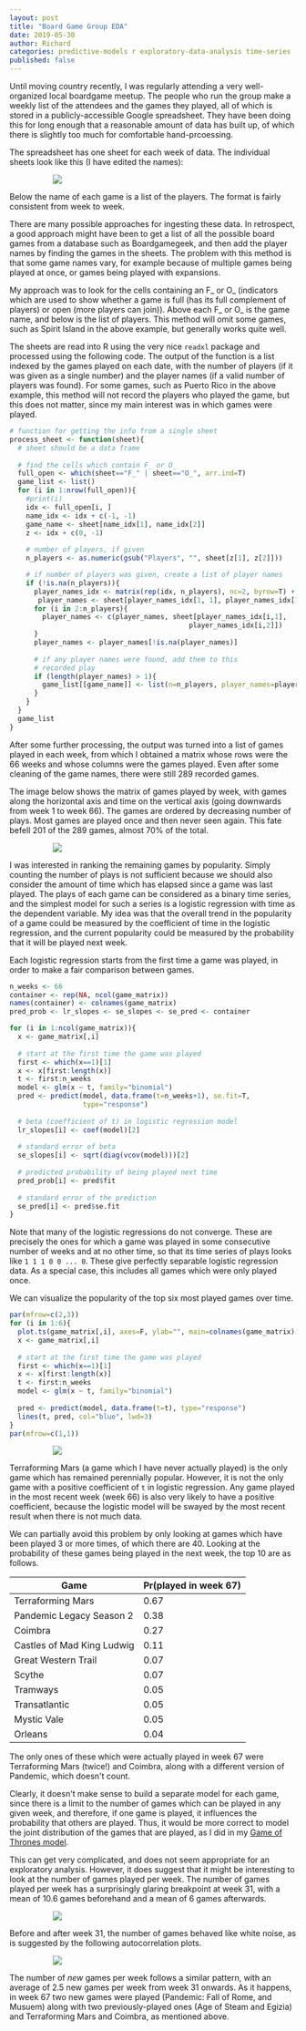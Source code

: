 ```yaml
---
layout: post
title: "Board Game Group EDA"
date: 2019-05-30
author: Richard
categories: predictive-models r exploratory-data-analysis time-series
published: false
---
```

Until moving country recently, I was regularly attending a very well-organized local boardgame meetup. The people who run the group make a weekly list of the attendees and the games they played, all of which is stored in a publicly-accessible Google spreadsheet. They have been doing this for long enough that a reasonable amount of data has built up, of which there is slightly too much for comfortable hand-prcoessing.

The spreadsheet has one sheet for each week of data. The individual sheets look like this (I have edited the names):

<div style="width:70%; margin:0 auto;">
 <img src="/blog/images/2019-05/schedule_jan_9.png" />
</div>

Below the name of each game is a list of the players. The format is fairly consistent from week to week.

There are many possible approaches for ingesting these data. In retrospect, a good approach might have been to get a list of all the possible board games from a database such as Boardgamegeek, and then add the player names by finding the games in the sheets. The problem with this method is that some game names vary, for example because of multiple games being played at once, or games being played with expansions.

My approach was to look for the cells containing an F_ or O_ (indicators which are used to show whether a game is full (has its full complement of players) or open (more players can join)). Above each F_ or O_ is the game name, and below is the list of players. This method will omit some games, such as Spirit Island in the above example, but generally works quite well.

The sheets are read into R using the very nice `readxl` package and processed using the following code. The output of the function is a list indexed by the games played on each date, with the number of players (if it was given as a single number) and the player names (if a valid number of players was found). For some games, such as Puerto Rico in the above example, this method will not record the players who played the game, but this does not matter, since my main interest was in which games were played.

```r
# function for getting the info from a single sheet
process_sheet <- function(sheet){
  # sheet should be a data frame
  
  # find the cells which contain F_ or O_
  full_open <- which(sheet=="F_" | sheet=="O_", arr.ind=T)
  game_list <- list()
  for (i in 1:nrow(full_open)){
    #print(i)
    idx <- full_open[i, ]
    name_idx <- idx + c(-1, -1)
    game_name <- sheet[name_idx[1], name_idx[2]]
    z <- idx + c(0, -1)
    
    # number of players, if given
    n_players <- as.numeric(gsub("Players", "", sheet[z[1], z[2]]))

    # if number of players was given, create a list of player names
    if (!is.na(n_players)){
      player_names_idx <- matrix(rep(idx, n_players), nc=2, byrow=T) + cbind(1:n_players, -1)
       player_names <- sheet[player_names_idx[1, 1], player_names_idx[1,2]]
      for (i in 2:n_players){
        player_names <- c(player_names, sheet[player_names_idx[i,1],
                                            player_names_idx[i,2]])
      }
      player_names <- player_names[!is.na(player_names)]
      
      # if any player names were found, add them to this 
      # recorded play
      if (length(player_names) > 1){
        game_list[[game_name]] <- list(n=n_players, player_names=player_names)
      }
    }
  }
  game_list
}
```

After some further processing, the output was turned into a list of games played in each week, from which I obtained a matrix whose rows were the 66 weeks and whose columns were the games played. Even after some cleaning of the game names, there were still 289 recorded games.

The image below shows the matrix of games played by week, with games along the horizontal axis and time on the vertical axis (going downwards from week 1 to week 66). The games are ordered by decreasing number of plays. Most games are played once and then never seen again. This fate befell 201 of the 289 games, almost 70\% of the total.

<div style="width:70%; margin:0 auto;">
 <img src="/blog/images/2019-05/game_matrix.png" />
</div>

I was interested in ranking the remaining games by popularity. Simply counting the number of plays is not sufficient because we should also consider the amount of time which has elapsed since a game was last played. The plays of each game can be considered as a binary time series, and the simplest model for such a series is a logistic regression with time as the dependent variable. My idea was that the overall trend in the popularity of a game could be measured by the coefficient of time in the logistic regression, and the current popularity could be measured by the probability that it will be played next week.

Each logistic regression starts from the first time a game was played, in order to make a fair comparison between games.

```r
n_weeks <- 66
container <- rep(NA, ncol(game_matrix))
names(container) <- colnames(game_matrix)
pred_prob <- lr_slopes <- se_slopes <- se_pred <- container

for (i in 1:ncol(game_matrix)){
  x <- game_matrix[,i]
  
  # start at the first time the game was played
  first <- which(x==1)[1]
  x <- x[first:length(x)]
  t <- first:n_weeks
  model <- glm(x ~ t, family="binomial")
  pred <- predict(model, data.frame(t=n_weeks+1), se.fit=T,
                  type="response")
  
  # beta (coefficient of t) in logistic regression model
  lr_slopes[i] <- coef(model)[2]
  
  # standard error of beta
  se_slopes[i] <- sqrt(diag(vcov(model)))[2]
  
  # predicted probability of being played next time
  pred_prob[i] <- pred$fit
  
  # standard error of the prediction
  se_pred[i] <- pred$se.fit
}
```

Note that many of the logistic regressions do not converge. These are precisely the ones for which a game was played in some consecutive number of weeks and at no other time, so that its time series of plays looks like `1 1 1 0 0 ... 0`. These give perfectly separable logistic regression data. As a special case, this includes all games which were only played once.

We can visualize the popularity of the top six most played games over time.

```r
par(mfrow=c(2,3))
for (i in 1:6){
  plot.ts(game_matrix[,i], axes=F, ylab="", main=colnames(game_matrix)[i])
  x <- game_matrix[,i]
  
  # start at the first time the game was played
  first <- which(x==1)[1]
  x <- x[first:length(x)]
  t <- first:n_weeks
  model <- glm(x ~ t, family="binomial")
  
  pred <- predict(model, data.frame(t=t), type="response")
  lines(t, pred, col="blue", lwd=3)
}
par(mfrow=c(1,1))
```

<div style="width:70%; margin:0 auto;">
 <img src="/blog/images/2019-05/logistic_plots.png" />
</div>

Terraforming Mars (a game which I have never actually played) is the only game which has remained perennially popular. However, it is not the only game with a positive coefficient of `t` in logistic regression. Any game played in the most recent week (week 66) is also very likely to have a positive coefficient, because the logistic model will be swayed by the most recent result when there is not much data. 

We can partially avoid this problem by only looking at games which have been played 3 or more times, of which there are 40. Looking at the probability of these games being played in the next week, the top 10 are as follows.

<center>
 
| Game | Pr(played in week 67) |
| ------------- | ------------- |
| Terraforming Mars | 0.67 |
| Pandemic Legacy Season 2  | 0.38 |
| Coimbra | 0.27 |
| Castles of Mad King Ludwig | 0.11 |
|  Great Western Trail | 0.07 |
| Scythe | 0.07 | 
| Tramways | 0.05 |
| Transatlantic | 0.05 |
| Mystic Vale | 0.05 |
| Orleans | 0.04 |
 
 </center>
 
The only ones of these which were actually played in week 67 were Terraforming Mars (twice!) and Coimbra, along with a different version of Pandemic, which doesn't count.
 
Clearly, it doesn't make sense to build a separate model for each game, since there is a limit to the number of games which can be played in any given week, and therefore, if one game is played, it influences the probability that others are played. Thus, it would be more correct to model the joint distribution of the games that are played, as I did in my [Game of Thrones model](https://arxiv.org/abs/1409.5830).

This can get very complicated, and does not seem appropriate for an exploratory analysis. However, it does suggest that it might be interesting to look at the number of games played per week. The number of games played per week has a surprisingly glaring breakpoint at week 31, with a mean of 10.6 games beforehand and a mean of 6 games afterwards.

<div style="width:70%; margin:0 auto;">
 <img src="/blog/images/2019-05/number_games.png" />
</div>

Before and after week 31, the number of games behaved like white noise, as is suggested by the following autocorrelation plots.

<div style="width:70%; margin:0 auto;">
 <img src="/blog/images/2019-05/autocorrelations.png" />
</div>

The number of *new* games per week follows a similar pattern, with an average of 2.5 new games per week from week 31 onwards. As it happens, in week 67 two new games were played (Pandemic: Fall of Rome, and Musuem) along with two previously-played ones (Age of Steam and Egizia) and Terraforming Mars and Coimbra, as mentioned above.

